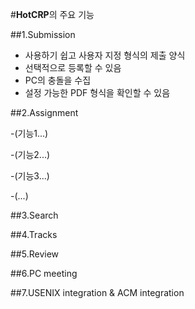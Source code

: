 #**HotCRP**의 주요 기능



##1.Submission

- 사용하기 쉽고 사용자 지정 형식의 제출 양식
- 선택적으로 등록할 수 있음
- PC의 충돌을 수집
- 설정 가능한 PDF 형식을 확인할 수 있음

##2.Assignment

-(기능1...)

-(기능2...)

-(기능3...)

-(...)

##3.Search


##4.Tracks


##5.Review


##6.PC meeting


##7.USENIX integration & ACM integration


